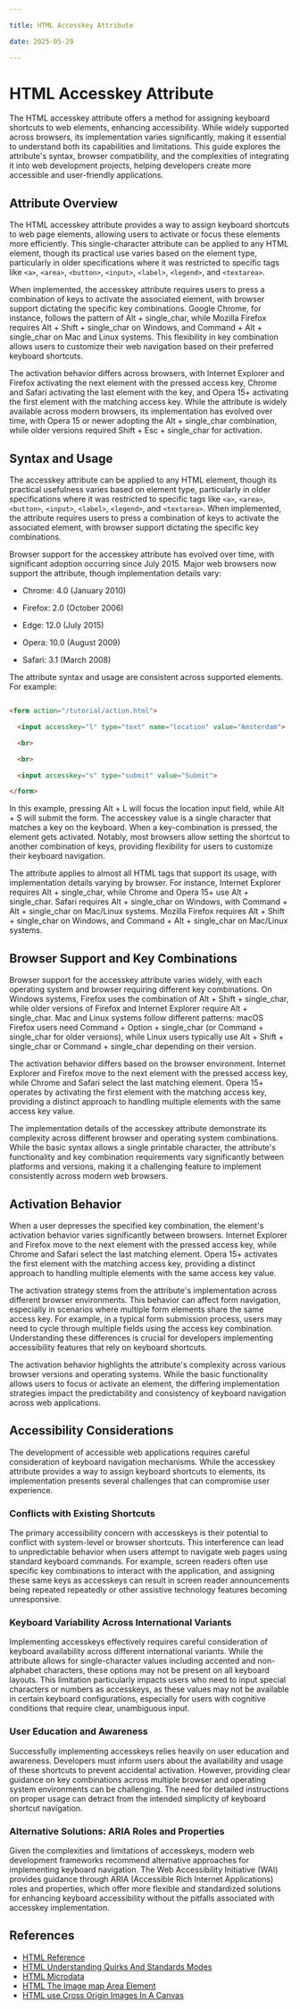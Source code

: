 ```yaml
---

title: HTML Accesskey Attribute

date: 2025-05-29

---
```



# HTML Accesskey Attribute

The HTML accesskey attribute offers a method for assigning keyboard shortcuts to web elements, enhancing accessibility. While widely supported across browsers, its implementation varies significantly, making it essential to understand both its capabilities and limitations. This guide explores the attribute's syntax, browser compatibility, and the complexities of integrating it into web development projects, helping developers create more accessible and user-friendly applications.


## Attribute Overview

The HTML accesskey attribute provides a way to assign keyboard shortcuts to web page elements, allowing users to activate or focus these elements more efficiently. This single-character attribute can be applied to any HTML element, though its practical use varies based on the element type, particularly in older specifications where it was restricted to specific tags like `<a>`, `<area>`, `<button>`, `<input>`, `<label>`, `<legend>`, and `<textarea>`.

When implemented, the accesskey attribute requires users to press a combination of keys to activate the associated element, with browser support dictating the specific key combinations. Google Chrome, for instance, follows the pattern of Alt + single_char, while Mozilla Firefox requires Alt + Shift + single_char on Windows, and Command + Alt + single_char on Mac and Linux systems. This flexibility in key combination allows users to customize their web navigation based on their preferred keyboard shortcuts.

The activation behavior differs across browsers, with Internet Explorer and Firefox activating the next element with the pressed access key, Chrome and Safari activating the last element with the key, and Opera 15+ activating the first element with the matching access key. While the attribute is widely available across modern browsers, its implementation has evolved over time, with Opera 15 or newer adopting the Alt + single_char combination, while older versions required Shift + Esc + single_char for activation.


## Syntax and Usage

The accesskey attribute can be applied to any HTML element, though its practical usefulness varies based on element type, particularly in older specifications where it was restricted to specific tags like `<a>`, `<area>`, `<button>`, `<input>`, `<label>`, `<legend>`, and `<textarea>`. When implemented, the attribute requires users to press a combination of keys to activate the associated element, with browser support dictating the specific key combinations.

Browser support for the accesskey attribute has evolved over time, with significant adoption occurring since July 2015. Major web browsers now support the attribute, though implementation details vary:

- Chrome: 
4.0 (January 2010)

- Firefox: 
2.0 (October 2006)

- Edge: 
12.0 (July 2015)

- Opera: 
10.0 (August 2009)

- Safari: 
3.1 (March 2008)

The attribute syntax and usage are consistent across supported elements. For example:

```html

<form action="/tutorial/action.html">

  <input accesskey="l" type="text" name="location" value="Amsterdam">

  <br>

  <br>

  <input accesskey="s" type="submit" value="Submit">

</form>

```

In this example, pressing Alt + L will focus the location input field, while Alt + S will submit the form. The accesskey value is a single character that matches a key on the keyboard. When a key-combination is pressed, the element gets activated. Notably, most browsers allow setting the shortcut to another combination of keys, providing flexibility for users to customize their keyboard navigation.

The attribute applies to almost all HTML tags that support its usage, with implementation details varying by browser. For instance, Internet Explorer requires Alt + single_char, while Chrome and Opera 15+ use Alt + single_char. Safari requires Alt + single_char on Windows, with Command + Alt + single_char on Mac/Linux systems. Mozilla Firefox requires Alt + Shift + single_char on Windows, and Command + Alt + single_char on Mac/Linux systems.


## Browser Support and Key Combinations

Browser support for the accesskey attribute varies widely, with each operating system and browser requiring different key combinations. On Windows systems, Firefox uses the combination of Alt + Shift + single_char, while older versions of Firefox and Internet Explorer require Alt + single_char. Mac and Linux systems follow different patterns: macOS Firefox users need Command + Option + single_char (or Command + single_char for older versions), while Linux users typically use Alt + Shift + single_char or Command + single_char depending on their version.

The activation behavior differs based on the browser environment. Internet Explorer and Firefox move to the next element with the pressed access key, while Chrome and Safari select the last matching element. Opera 15+ operates by activating the first element with the matching access key, providing a distinct approach to handling multiple elements with the same access key value.

The implementation details of the accesskey attribute demonstrate its complexity across different browser and operating system combinations. While the basic syntax allows a single printable character, the attribute's functionality and key combination requirements vary significantly between platforms and versions, making it a challenging feature to implement consistently across modern web browsers.


## Activation Behavior

When a user depresses the specified key combination, the element's activation behavior varies significantly between browsers. Internet Explorer and Firefox move to the next element with the pressed access key, while Chrome and Safari select the last matching element. Opera 15+ activates the first element with the matching access key, providing a distinct approach to handling multiple elements with the same access key value.

The activation strategy stems from the attribute's implementation across different browser environments. This behavior can affect form navigation, especially in scenarios where multiple form elements share the same access key. For example, in a typical form submission process, users may need to cycle through multiple fields using the access key combination. Understanding these differences is crucial for developers implementing accessibility features that rely on keyboard shortcuts.

The activation behavior highlights the attribute's complexity across various browser versions and operating systems. While the basic functionality allows users to focus or activate an element, the differing implementation strategies impact the predictability and consistency of keyboard navigation across web applications.


## Accessibility Considerations

The development of accessible web applications requires careful consideration of keyboard navigation mechanisms. While the accesskey attribute provides a way to assign keyboard shortcuts to elements, its implementation presents several challenges that can compromise user experience.


### Conflicts with Existing Shortcuts

The primary accessibility concern with accesskeys is their potential to conflict with system-level or browser shortcuts. This interference can lead to unpredictable behavior when users attempt to navigate web pages using standard keyboard commands. For example, screen readers often use specific key combinations to interact with the application, and assigning these same keys as accesskeys can result in screen reader announcements being repeated repeatedly or other assistive technology features becoming unresponsive.


### Keyboard Variability Across International Variants

Implementing accesskeys effectively requires careful consideration of keyboard availability across different international variants. While the attribute allows for single-character values including accented and non-alphabet characters, these options may not be present on all keyboard layouts. This limitation particularly impacts users who need to input special characters or numbers as accesskeys, as these values may not be available in certain keyboard configurations, especially for users with cognitive conditions that require clear, unambiguous input.


### User Education and Awareness

Successfully implementing accesskeys relies heavily on user education and awareness. Developers must inform users about the availability and usage of these shortcuts to prevent accidental activation. However, providing clear guidance on key combinations across multiple browser and operating system environments can be challenging. The need for detailed instructions on proper usage can detract from the intended simplicity of keyboard shortcut navigation.


### Alternative Solutions: ARIA Roles and Properties

Given the complexities and limitations of accesskeys, modern web development frameworks recommend alternative approaches for implementing keyboard navigation. The Web Accessibility Initiative (WAI) provides guidance through ARIA (Accessible Rich Internet Applications) roles and properties, which offer more flexible and standardized solutions for enhancing keyboard accessibility without the pitfalls associated with accesskey implementation.

## References

- [HTML Reference](https://github.com/serpuniversity/learn/blob/main/html/HTML%20Reference.md)
- [HTML Understanding Quirks And Standards Modes](https://github.com/serpuniversity/learn/blob/main/html/HTML%20Understanding%20Quirks%20And%20Standards%20Modes.md)
- [HTML Microdata](https://github.com/serpuniversity/learn/blob/main/html/HTML%20Microdata.md)
- [HTML The Image map Area Element](https://github.com/serpuniversity/learn/blob/main/html/HTML%20The%20Image%20map%20Area%20Element.md)
- [HTML use Cross Origin Images In A Canvas](https://github.com/serpuniversity/learn/blob/main/html/HTML%20use%20Cross%20Origin%20Images%20In%20A%20Canvas.md)